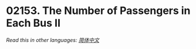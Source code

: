 # 02153. The Number of Passengers in Each Bus II

  _Read this in other languages:_
    [_简体中文_](README.zh-CN.md)

